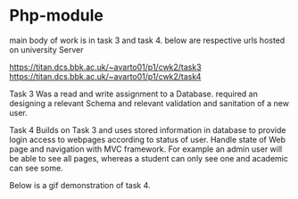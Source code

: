 # Php-module

main body of work is in task 3 and task 4. below are respective urls hosted on university Server

https://titan.dcs.bbk.ac.uk/~avarto01/p1/cwk2/task3
https://titan.dcs.bbk.ac.uk/~avarto01/p1/cwk2/task4

Task 3 Was a read and write assignment to a Database. required an designing a relevant Schema and relevant validation and sanitation of a new user.

Task 4 Builds on Task 3 and uses stored information in database to provide login access to webpages according to status of user. Handle state of Web page and navigation with MVC framework. 
For example an admin user will be able to see all pages, whereas a student can only see one and academic can see some.

Below is a gif demonstration of task 4.
